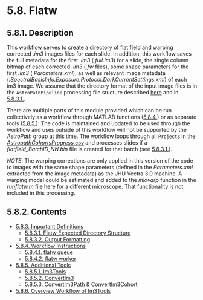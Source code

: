 # 5.8. Flatw
## 5.8.1. Description
This workflow serves to create a directory of flat field and warping corrected *.im3* images files for each slide. In addition, this workflow saves the full metadata for the first *.im3* (*.full.im3*) for a slide, the single column bitmap of each corrected *.im3* (*.fw* files), some shape parameters for the first *.im3* (*.Parameters.xml*), as well as relevant image metadata (*.SpectralBasisInfo.Exposure.Protocol.DarkCurrentSettings.xml*) of each im3 image. We assume that the directory format of the input image files is in the ```AstroPathPipeline``` processing file stucture described [here](../../scans/docs/DirectoryOrganization.md#46-directory-organization) and in [5.8.3.1.](docs/ImportantDefinitions.md#5831-flatw-expected-directory-structure). 

There are multiple parts of this module provided which can be run collectively as a workflow through MATLAB functions ([5.8.4.](docs/WorkflowInstructions.md#584-workflow-instructions)) or as separate tools ([5.8.5.](docs/AdditionalTools.md#585-additional-tools)). The code is maintained and updated to be used through the workflow and uses outside of this workflow will not be supported by the *AstroPath* group at this time. The workflow loops through all ```Project```s in the [*AstropathCohortsProgress.csv*](../../scans/docs/AstroPathProcessingDirectoryandInitializingProjects.md#451-astropath_processing-directory) and processes slides if a *flatfield_BatchID_NN.bin* file is created for that batch (see [5.8.3.1.](docs/ImportantDefinitions.md#5831-flatw-expected-directory-structure)).

*NOTE*: The warping corrections are only applied in this version of the code to images with the same shape parameters (defined in the *Parameters.xml* extracted from the image metadata) as the JHU Vectra 3.0 machine. A warping model could be estimated and added to the *mkwarp* function in the *runflatw.m* file [here](flatw_matlab/mtools) for a different microscope. That functionality is not included in this processing. 

## 5.8.2. Contents
- [5.8.3. Important Definitions](docs/ImportantDefinitions.md#583-important-definitions)
  - [5.8.3.1. Flatw Expected Directory Structure](docs/ImportantDefinitions.md#5831-flatw-expected-directory-structure)
  - [5.8.3.2. Output Formatting](docs/ImportantDefinitions.md#5832-output-formatting)
- [5.8.4. Workflow Instructions](docs/WorkflowInstructions.md#584-workflow-instructions)
  - [5.8.4.1. flatw queue](docs/WorkflowInstructions.md#5841-flatw_queue)
  - [5.8.4.2. flatw worker](docs/WorkflowInstructions.md#5842-flatw_worker)
- [5.8.5. Additional Tools](docs/AdditionalTools.md#585-additional-tools)
  - [5.8.5.1. Im3Tools](docs/AdditionalTools.md#5851-im3tools)
  - [5.8.5.2. ConvertIm3](docs/AdditionalTools.md#5852-convertim3)
  - [5.8.5.3. ConvertIm3Path & ConvertIm3Cohort](docs/AdditionalTools.md#5853-convertim3path--convertim3cohort)
- [5.8.6. Overview Workflow of Im3Tools](docs/OverviewWorkflowofIm3Tools.md#586-overview-workflow-of-im3tools)
